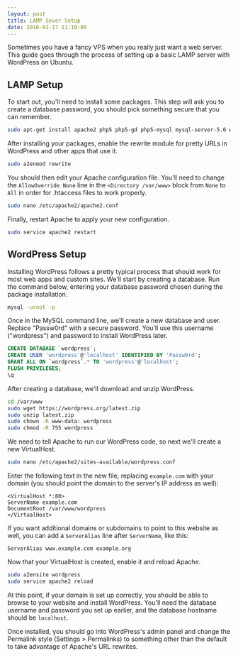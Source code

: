 ```yaml
---
layout: post
title: LAMP Sever Setup
date: 2016-02-17 11:10:00
---
```


Sometimes you have a fancy VPS when you really just want a web server. This guide goes through the process of setting up a basic LAMP server with WordPress on Ubuntu.

## LAMP Setup

To start out, you'll need to install some packages. This step will ask you to create a database password, you should pick something secure that you can remember.

```bash
sudo apt-get install apache2 php5 php5-gd php5-mysql mysql-server-5.6 wget
```

After installing your packages, enable the rewrite module for pretty URLs in WordPress and other apps that use it.

```bash
sudo a2enmod rewrite
```

You should then edit your Apache configuration file. You'll need to change the `AllowOverride None` line in the `<Directory /var/www>` block from `None` to `All` in order for .htaccess files to work properly.

```bash
sudo nano /etc/apache2/apache2.conf
```

Finally, restart Apache to apply your new configuration.

```bash
sudo service apache2 restart
```

## WordPress Setup

Installing WordPress follows a pretty typical process that should work for most web apps and custom sites. We'll start by creating a database. Run the command below, entering your database password chosen during the package installation.

```bash
mysql -uroot -p
```

Once in the MySQL command line, we'll create a new database and user. Replace "Passw0rd" with a secure password. You'll use this username ("wordpress") and password to install WordPress later.

```sql
CREATE DATABASE `wordpress`;
CREATE USER 'wordpress'@'localhost' IDENTIFIED BY 'Passw0rd';
GRANT ALL ON `wordpress`.* TO 'wordpress'@'localhost';
FLUSH PRIVILEGES;
\q
```

After creating a database, we'll download and unzip WordPress.

```bash
cd /var/www
sudo wget https://wordpress.org/latest.zip
sudo unzip latest.zip
sudo chown -R www-data: wordpress
sudo chmod -R 755 wordpress
```

We need to tell Apache to run our WordPress code, so next we'll create a new VirtualHost.

```bash
sudo nano /etc/apache2/sites-available/wordpress.conf
```

Enter the following text in the new file, replacing `example.com` with your domain (you should point the domain to the server's IP address as well):

```
<VirtualHost *:80>
ServerName example.com
DocumentRoot /var/www/wordpress
</VirtualHost>
```

If you want additional domains or subdomains to point to this website as well, you can add a `ServerAlias` line after `ServerName`, like this:

```
ServerAlias www.example.com example.org
```

Now that your VirtualHost is created, enable it and reload Apache.

```bash
sudo a2ensite wordpress
sudo service apache2 reload
```

At this point, if your domain is set up correctly, you should be able to browse to your website and install WordPress. You'll need the database username and password you set up earlier, and the database hostname should be `localhost`.

Once installed, you should go into WordPress's admin panel and change the Permalink style (Settings > Permalinks) to something other than the default to take advantage of Apache's URL rewrites.
